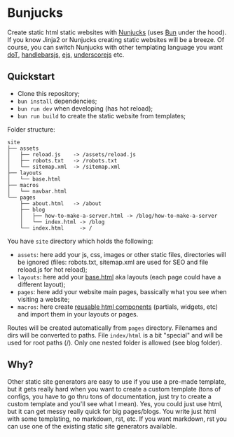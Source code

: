 # Bunjucks

Create static html static websites with [Nunjucks](https://mozilla.github.io/nunjucks/) (uses [Bun](https://bun.sh/) under the hood). If you know Jinja2 or Nunjucks creating static websites will be a breeze. Of course, you can switch Nunjucks with other templating language you want [doT](https://olado.github.io/doT/), [handlebarsjs](https://handlebarsjs.com/), [ejs](https://ejs.co/), [underscorejs](https://underscorejs.org/) etc.


## Quickstart

- Clone this repository;
- `bun install` dependencies;
- `bun run dev` when developing (has hot reload);
- `bun run build` to create the static website from templates;


Folder structure:

```shell
site
├── assets
│   ├── reload.js    -> /assets/reload.js
│   ├── robots.txt   -> /robots.txt
│   └── sitemap.xml  -> /sitemap.xml
├── layouts
│   └── base.html
├── macros
│   └── navbar.html
└── pages
    ├── about.html   -> /about
    ├── blog
    │   ├── how-to-make-a-server.html -> /blog/how-to-make-a-server
    │   └── index.html -> /blog
    └── index.html     -> /
```

You have `site` directory which holds the following:
- `assets`: here add your js, css, images or other static files, directories will be ignored (files: robots.txt, sitemap.xml are used for SEO and file reload.js for hot reload); 
- `layouts`: here add your [base.html](https://mozilla.github.io/nunjucks/templating.html#template-inheritance) aka layouts (each page could have a different layout);
- `pages`: here add your website main pages, bassically what you see when visiting a website;
- `macros`: here create [reusable html components](https://mozilla.github.io/nunjucks/templating.html#macro) (partials, widgets, etc) and import them in your layouts or pages.


Routes will be created automatically from `pages` directory. Filenames and dirs will be converted to paths. File `index/html` is a bit "special" and will be used for root paths (/). Only one nested folder is allowed (see blog folder).


## Why?

Other static site generators are easy to use if you use a pre-made template, but it gets really hard when you want to create a custom template (tons of configs, you have to go thru tons of documentation, just try to create a custom template and you'll see what I mean). Yes, you could just use html, but it can get messy really quick for big pages/blogs. You write just html with some templating, no markdown, rst, etc. If you want markdown, rst you can use one of the existing static site generators available.
